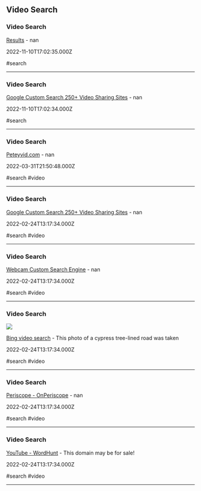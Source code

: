 ## Video Search

### Video Search

[Results](https://m.youtube.com/results?page=%7BstartPage%3F%7D&search_query=%25s) - nan

2022-11-10T17:02:35.000Z

#search

---

### Video Search

[Google Custom Search 250+ Video Sharing Sites](https://cse.google.com/cse?cx=001794496531944888666%3Actbnemd5u7s) - nan

2022-11-10T17:02:34.000Z

#search

---

### Video Search

[Peteyvid.com](https://www.peteyvid.com) - nan

2022-03-31T21:50:48.000Z

#search #video

---

### Video Search

[Google Custom Search 250+ Video Sharing Sites](https://cse.google.com/cse/publicurl?cx=001794496531944888666%3Actbnemd5u7s) - nan

2022-02-24T13:17:34.000Z

#search #video

---

### Video Search

[Webcam Custom Search Engine](https://cse.google.com/cse?cx=013991603413798772546%3Agjcdtyiytey) - nan

2022-02-24T13:17:34.000Z

#search #video

---

### Video Search

![](https://www.bing.com/th?id=OHR.MarsalaSalt_ROW6597004985_tmb.jpg&rf=)

[Bing video search](https://www.bing.com/?nr=1&scope=video) - This photo of a cypress tree-lined road was taken

2022-02-24T13:17:34.000Z

#search #video

---

### Video Search

[Periscope - OnPeriscope](https://onperiscope.com) - nan

2022-02-24T13:17:34.000Z

#search #video

---

### Video Search

[YouTube - WordHunt](https://www.wordhunt.xyz) - This domain may be for sale!

2022-02-24T13:17:34.000Z

#search #video

---

